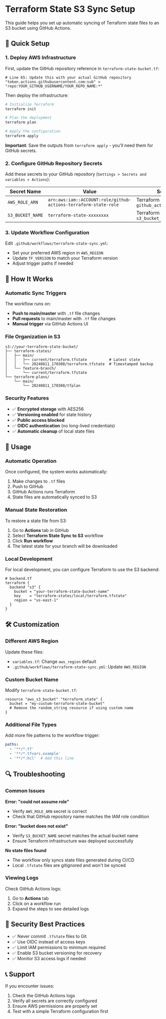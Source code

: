 # Terraform State S3 Sync Setup

This guide helps you set up automatic syncing of Terraform state files to an S3 bucket using GitHub Actions.

## 🚀 Quick Setup

### 1. Deploy AWS Infrastructure

First, update the GitHub repository reference in `terraform-state-bucket.tf`:

```hcl
# Line 65: Update this with your actual GitHub repository
"token.actions.githubusercontent.com:sub" = "repo:YOUR_GITHUB_USERNAME/YOUR_REPO_NAME:*"
```

Then deploy the infrastructure:

```bash
# Initialize Terraform
terraform init

# Plan the deployment
terraform plan

# Apply the configuration
terraform apply
```

**Important**: Save the outputs from `terraform apply` - you'll need them for GitHub secrets.

### 2. Configure GitHub Repository Secrets

Add these secrets to your GitHub repository (`Settings > Secrets and variables > Actions`):

| Secret Name | Value | Source |
|-------------|-------|---------|
| `AWS_ROLE_ARN` | `arn:aws:iam::ACCOUNT:role/github-actions-terraform-state-role` | Terraform output: `github_actions_role_arn` |
| `S3_BUCKET_NAME` | `terraform-state-xxxxxxxx` | Terraform output: `s3_bucket_name` |

### 3. Update Workflow Configuration

Edit `.github/workflows/terraform-state-sync.yml`:

- Set your preferred AWS region in `AWS_REGION`
- Update `TF_VERSION` to match your Terraform version
- Adjust trigger paths if needed

## 📁 How It Works

### Automatic Sync Triggers

The workflow runs on:
- **Push to main/master** with `.tf` file changes
- **Pull requests** to main/master with `.tf` file changes  
- **Manual trigger** via GitHub Actions UI

### File Organization in S3

```
s3://your-terraform-state-bucket/
├── terraform-states/
│   ├── main/
│   │   ├── current/terraform.tfstate          # Latest state
│   │   └── 20240811_170308/terraform.tfstate  # Timestamped backup
│   └── feature-branch/
│       └── current/terraform.tfstate
└── terraform-plans/
    └── main/
        └── 20240811_170308/tfplan
```

### Security Features

- ✅ **Encrypted storage** with AES256
- ✅ **Versioning enabled** for state history
- ✅ **Public access blocked**
- ✅ **OIDC authentication** (no long-lived credentials)
- ✅ **Automatic cleanup** of local state files

## 🔧 Usage

### Automatic Operation

Once configured, the system works automatically:

1. Make changes to `.tf` files
2. Push to GitHub
3. GitHub Actions runs Terraform
4. State files are automatically synced to S3

### Manual State Restoration

To restore a state file from S3:

1. Go to **Actions** tab in GitHub
2. Select **Terraform State Sync to S3** workflow
3. Click **Run workflow**
4. The latest state for your branch will be downloaded

### Local Development

For local development, you can configure Terraform to use the S3 backend:

```hcl
# backend.tf
terraform {
  backend "s3" {
    bucket = "your-terraform-state-bucket-name"
    key    = "terraform-states/local/terraform.tfstate"
    region = "us-east-1"
  }
}
```

## 🛠️ Customization

### Different AWS Region

Update these files:
- `variables.tf`: Change `aws_region` default
- `.github/workflows/terraform-state-sync.yml`: Update `AWS_REGION`

### Custom Bucket Name

Modify `terraform-state-bucket.tf`:
```hcl
resource "aws_s3_bucket" "terraform_state" {
  bucket = "my-custom-terraform-state-bucket"
  # Remove the random_string resource if using custom name
}
```

### Additional File Types

Add more file patterns to the workflow trigger:
```yaml
paths:
  - '**/*.tf'
  - '**/*.tfvars.example'
  - '**/*.hcl'  # Add this line
```

## 🔍 Troubleshooting

### Common Issues

**Error: "could not assume role"**
- Verify `AWS_ROLE_ARN` secret is correct
- Check that GitHub repository name matches the IAM role condition

**Error: "bucket does not exist"**
- Verify `S3_BUCKET_NAME` secret matches the actual bucket name
- Ensure Terraform infrastructure was deployed successfully

**No state files found**
- The workflow only syncs state files generated during CI/CD
- Local `.tfstate` files are gitignored and won't be synced

### Viewing Logs

Check GitHub Actions logs:
1. Go to **Actions** tab
2. Click on a workflow run
3. Expand the steps to see detailed logs

## 🔐 Security Best Practices

- ✅ Never commit `.tfstate` files to Git
- ✅ Use OIDC instead of access keys
- ✅ Limit IAM permissions to minimum required
- ✅ Enable S3 bucket versioning for recovery
- ✅ Monitor S3 access logs if needed

## 📞 Support

If you encounter issues:
1. Check the GitHub Actions logs
2. Verify all secrets are correctly configured
3. Ensure AWS permissions are properly set
4. Test with a simple Terraform configuration first
